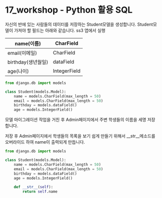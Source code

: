 # 17_workshop - Python 활용 SQL

자신의 반에 있는 사람들의 데이터를 저장하는 Student모델을 생성합니다. Student모델이 가져야 할 필드는 아래와 같습니다. ss3 앱에서 실행

| name(이름)         | CharField    |
| ------------------ | ------------ |
| email(이메일)      | CharField    |
| birthday(생년월일) | dataField    |
| age(나이)          | IntegerField |

```python
from django.db import models

class Student(models.Model):
    name = models.CharField(max_length = 50)
    email = models.CharField(max_length = 50)
    birthday = models.dataField()
    age = models.IntegerField()
```



모델 마이그레이션 작업을 거친 후 Admin페이지에서 주변 학생들의 이름을 세명 저장합니다.





저장 후 Admin페이지에서 학생들의 목록을 보기 쉽게 만들기 위해서 __str__메소드를 오버라이드 하여 name이 출력되게 만듭니다.

```python
from django.db import models

class Student(models.Model):
    name = models.CharField(max_length = 50)
    email = models.CharField(max_length = 50)
    birthday = models.dataField()
    age = models.IntegerField()
    
    def __str__(self):
        return self.name
```

